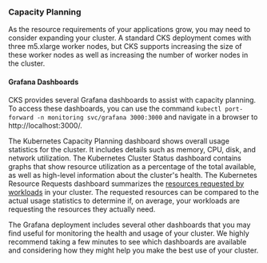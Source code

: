 ### Capacity Planning
As the resource requirements of your applications grow, you may need to consider expanding your cluster. A standard CKS deployment comes with three m5.xlarge worker nodes, but CKS supports increasing the size of these worker nodes as well as increasing the number of worker nodes in the cluster. 

#### Grafana Dashboards
CKS provides several Grafana dashboards to assist with capacity planning. To access these dashboards, you can use the command `kubectl port-forward -n monitoring svc/grafana 3000:3000` and navigate in a browser to http://localhost:3000/.

The Kubernetes Capacity Planning dashboard shows overall usage statistics for the cluster. It includes details such as memory, CPU, disk, and network utilization. The Kubernetes Cluster Status dashboard contains graphs that show resource utilization as a percentage of the total available, as well as high-level information about the cluster's health. The Kubernetes Resource Requests dashboard summarizes the [resources requested by workloads](https://kubernetes.io/docs/concepts/configuration/manage-compute-resources-container/) in your cluster. The requested resources can be compared to the actual usage statistics to determine if, on average, your workloads are requesting the resources they actually need.

The Grafana deployment includes several other dashboards that you may find useful for monitoring the health and usage of your cluster. We highly recommend taking a few minutes to see which dashboards are available and considering how they might help you make the best use of your cluster.